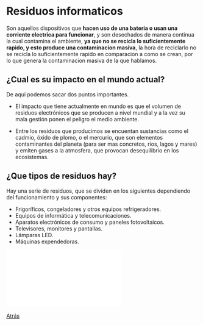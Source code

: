 # Residuos informaticos
Son aquellos dispositivos que **hacen uso de una bateria o usan una corriente electrica para funcionar**, y son desechados de manera continua la cual contamina el ambiente, **ya que no se recicla lo suficientemente rapido, y esto produce una contaminacion masiva**, la hora de reciclarlo no se recicla lo suficientemente rapido en comparacion a como se crean, por lo que genera la contaminacion masiva de la que hablamos.



## ¿Cual es su impacto en el mundo actual?
De aqui podemos sacar dos puntos importantes.
* El impacto que tiene actualmente en mundo es que el volumen de residuos electrónicos que se producen a nivel mundial y a la vez su mala gestión ponen el peligro el medio ambiente. 

* Entre los residuos que producimos se encuentan sustancias como el cadmio, óxido de plomo, o el mercurio, que son elementos contaminantes del planeta (para ser mas concretos, rios, lagos y mares) y emiten gases a la atmosfera, que provocan desequilibrio en los ecosistemas.

## ¿Que tipos de residuos hay? 
Hay una serie de residuos, que se dividen en los siguientes dependiendo del funcionamiento y sus componentes:
* Frigoríficos, congeladores y otros equipos refrigeradores.
* Equipos de informática y telecomunicaciones.
* Aparatos electrónicos de consumo y paneles fotovoltaicos.
* Televisores, monitores y pantallas.
* Lámparas LED.
* Máquinas expendedoras.

![Paises_que_reciclan](/Documentos/pdfs/infografiapqr.pdf)

[Atrás](/README.md)
